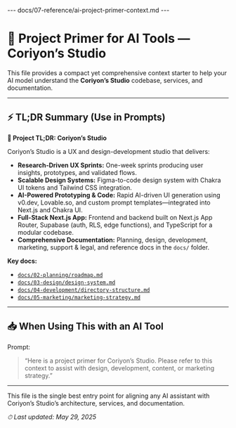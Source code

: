 --- docs/07-reference/ai-project-primer-context.md ---
# 🧠 Project Primer for AI Tools — Coriyon’s Studio

This file provides a compact yet comprehensive context starter to help your AI model understand the **Coriyon’s Studio** codebase, services, and documentation.

---

## ⚡️ TL;DR Summary (Use in Prompts)

**🧠 Project TL;DR: Coriyon’s Studio**

Coriyon’s Studio is a UX and design-development studio that delivers:

* **Research-Driven UX Sprints:** One-week sprints producing user insights, prototypes, and validated flows.  
* **Scalable Design Systems:** Figma-to-code design system with Chakra UI tokens and Tailwind CSS integration.  
* **AI-Powered Prototyping & Code:** Rapid AI-driven UI generation using v0.dev, Lovable.so, and custom prompt templates—integrated into Next.js and Chakra UI.  
* **Full-Stack Next.js App:** Frontend and backend built on Next.js App Router, Supabase (auth, RLS, edge functions), and TypeScript for a modular codebase.  
* **Comprehensive Documentation:** Planning, design, development, marketing, support & legal, and reference docs in the `docs/` folder.

**Key docs:**  
* [`docs/02-planning/roadmap.md`](../02-planning/roadmap.md)  
* [`docs/03-design/design-system.md`](../03-design/design-system.md)  
* [`docs/04-development/directory-structure.md`](../04-development/directory-structure.md)  
* [`docs/05-marketing/marketing-strategy.md`](../05-marketing/marketing-strategy.md)

---

## 📥 When Using This with an AI Tool

Prompt:

> “Here is a project primer for Coriyon’s Studio. Please refer to this context to assist with design, development, content, or marketing strategy.”

---

This file is the single best entry point for aligning any AI assistant with Coriyon’s Studio’s architecture, services, and documentation.

_⏱ Last updated: May 29, 2025_
